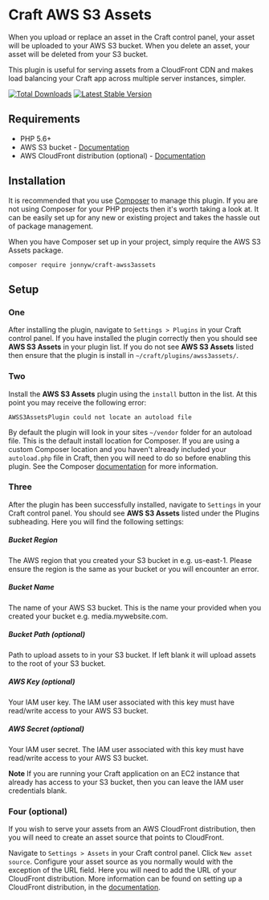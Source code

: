 Craft AWS S3 Assets
===================

When you upload or replace an asset in the Craft control panel, your asset will be uploaded to your AWS S3 bucket. When you delete an asset, your asset will be deleted from your S3 bucket.

This plugin is useful for serving assets from a CloudFront CDN and makes load balancing your Craft app across multiple server instances, simpler.

[![Total Downloads](https://poser.pugx.org/jonnyw/craft-awss3assets/downloads.png)](https://packagist.org/packages/jonnyw/craft-awss3assets) [![Latest Stable Version](https://poser.pugx.org/jonnyw/craft-awss3assets/v/stable.png)](https://packagist.org/packages/jonnyw/craft-awss3assets)

Requirements
---------------------

* PHP 5.6+
* AWS S3 bucket - [Documentation](http://docs.aws.amazon.com/AmazonS3/latest/gsg/CreatingABucket.html)
* AWS CloudFront distribution (optional) - [Documentation](http://docs.aws.amazon.com/AmazonCloudFront/latest/DeveloperGuide/GettingStarted.html)

Installation
---------------------

It is recommended that you use [Composer](https://getcomposer.org/) to manage this plugin. If you are not using Composer for your PHP projects then it's worth taking a look at. It can be easily set up for any new or existing project and takes the hassle out of package management.

When you have Composer set up in your project, simply require the AWS S3 Assets package.

```
composer require jonnyw/craft-awss3assets
```

Setup
---------------------

### One

After installing the plugin, navigate to `Settings > Plugins` in your Craft control panel. If you have installed the plugin correctly then you should see **AWS S3 Assets** in your plugin list. If you do not see **AWS S3 Assets** listed then ensure that the plugin is install in `~/craft/plugins/awss3assets/`.

### Two

Install the **AWS S3 Assets** plugin using the `install` button in the list. At this point you may receive the following error:

`AWSS3AssetsPlugin could not locate an autoload file`

By default the plugin will look in your sites `~/vendor` folder for an autoload file. This is the default install location for Composer. If you are using a custom Composer location and you haven't already included your `autoload.php` file in Craft, then you will need to do so before enabling this plugin. See the Composer [documentation](https://getcomposer.org/doc/) for more information.

### Three

After the plugin has been successfully installed, navigate to `Settings` in your Craft control panel. You should see **AWS S3 Assets** listed under the Plugins subheading. Here you will find the following settings:

##### Bucket Region
The AWS region that you created your S3 bucket in e.g. us-east-1. Please ensure the region is the same as your bucket or you will encounter an error.

##### Bucket Name
The name of your AWS S3 bucket. This is the name your provided when you created your bucket e.g. media.mywebsite.com.

##### Bucket Path (optional)
Path to upload assets to in your S3 bucket. If left blank it will upload assets to the root of your S3 bucket.

##### AWS Key (optional)
Your IAM user key. The IAM user associated with this key must have read/write access to your AWS S3 bucket.

##### AWS Secret (optional)
Your IAM user secret. The IAM user associated with this key must have read/write access to your AWS S3 bucket.

**Note** If you are running your Craft application on an EC2 instance that already has access to your S3 bucket, then you can leave the IAM user credentials blank.

### Four (optional)

If you wish to serve your assets from an AWS CloudFront distribution, then you will need to create an asset source that points to CloudFront.

Navigate to `Settings > Assets` in your Craft control panel. Click `New asset source`. Configure your asset source as you normally would with the exception of the URL field. Here you will need to add the URL of your CloudFront distribution. More information can be found on setting up a CloudFront distribution, in the [documentation](http://docs.aws.amazon.com/AmazonCloudFront/latest/DeveloperGuide/GettingStarted.html).
